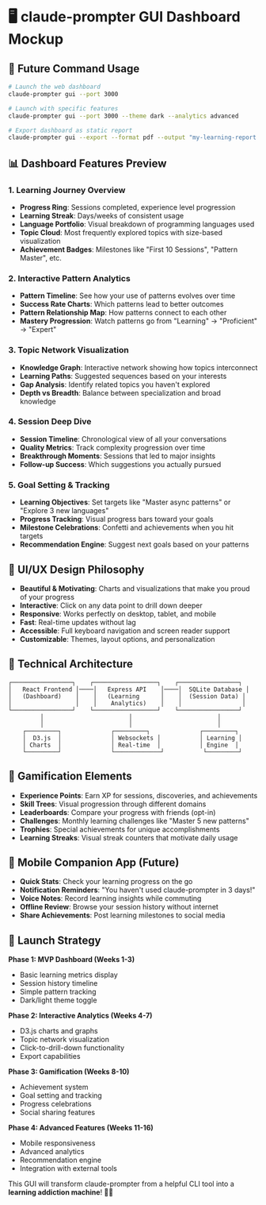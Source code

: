 # 🖥️ claude-prompter GUI Dashboard Mockup

## 🚀 Future Command Usage

```bash
# Launch the web dashboard
claude-prompter gui --port 3000

# Launch with specific features
claude-prompter gui --port 3000 --theme dark --analytics advanced

# Export dashboard as static report
claude-prompter gui --export --format pdf --output "my-learning-report.pdf"
```

## 📊 Dashboard Features Preview

### 1. Learning Journey Overview
- **Progress Ring**: Sessions completed, experience level progression
- **Learning Streak**: Days/weeks of consistent usage
- **Language Portfolio**: Visual breakdown of programming languages used
- **Topic Cloud**: Most frequently explored topics with size-based visualization
- **Achievement Badges**: Milestones like "First 10 Sessions", "Pattern Master", etc.

### 2. Interactive Pattern Analytics
- **Pattern Timeline**: See how your use of patterns evolves over time
- **Success Rate Charts**: Which patterns lead to better outcomes
- **Pattern Relationship Map**: How patterns connect to each other
- **Mastery Progression**: Watch patterns go from "Learning" → "Proficient" → "Expert"

### 3. Topic Network Visualization
- **Knowledge Graph**: Interactive network showing how topics interconnect
- **Learning Paths**: Suggested sequences based on your interests
- **Gap Analysis**: Identify related topics you haven't explored
- **Depth vs Breadth**: Balance between specialization and broad knowledge

### 4. Session Deep Dive
- **Session Timeline**: Chronological view of all your conversations
- **Quality Metrics**: Track complexity progression over time  
- **Breakthrough Moments**: Sessions that led to major insights
- **Follow-up Success**: Which suggestions you actually pursued

### 5. Goal Setting & Tracking
- **Learning Objectives**: Set targets like "Master async patterns" or "Explore 3 new languages"
- **Progress Tracking**: Visual progress bars toward your goals
- **Milestone Celebrations**: Confetti and achievements when you hit targets
- **Recommendation Engine**: Suggest next goals based on your patterns

## 🎨 UI/UX Design Philosophy

- **Beautiful & Motivating**: Charts and visualizations that make you proud of your progress
- **Interactive**: Click on any data point to drill down deeper
- **Responsive**: Works perfectly on desktop, tablet, and mobile
- **Fast**: Real-time updates without lag
- **Accessible**: Full keyboard navigation and screen reader support
- **Customizable**: Themes, layout options, and personalization

## 🔧 Technical Architecture

```
┌─────────────────┐    ┌──────────────────┐    ┌─────────────────┐
│   React Frontend │────│   Express API    │────│  SQLite Database │
│   (Dashboard)    │    │   (Learning      │    │  (Session Data) │
│                  │    │    Analytics)    │    │                 │
└─────────────────┘    └──────────────────┘    └─────────────────┘
         │                        │                        │
         │                        │                        │
    ┌─────────┐              ┌─────────┐              ┌─────────┐
    │  D3.js  │              │ Websockets │           │ Learning │
    │ Charts  │              │ Real-time  │           │ Engine  │
    └─────────┘              └─────────────┘           └─────────┘
```

## 🌟 Gamification Elements

- **Experience Points**: Earn XP for sessions, discoveries, and achievements
- **Skill Trees**: Visual progression through different domains
- **Leaderboards**: Compare your progress with friends (opt-in)
- **Challenges**: Monthly learning challenges like "Master 5 new patterns"
- **Trophies**: Special achievements for unique accomplishments
- **Learning Streaks**: Visual streak counters that motivate daily usage

## 📱 Mobile Companion App (Future)

- **Quick Stats**: Check your learning progress on the go
- **Notification Reminders**: "You haven't used claude-prompter in 3 days!"
- **Voice Notes**: Record learning insights while commuting
- **Offline Review**: Browse your session history without internet
- **Share Achievements**: Post learning milestones to social media

## 🎯 Launch Strategy

**Phase 1: MVP Dashboard (Weeks 1-3)**
- Basic learning metrics display
- Session history timeline
- Simple pattern tracking
- Dark/light theme toggle

**Phase 2: Interactive Analytics (Weeks 4-7)**
- D3.js charts and graphs
- Topic network visualization
- Click-to-drill-down functionality
- Export capabilities

**Phase 3: Gamification (Weeks 8-10)**
- Achievement system
- Goal setting and tracking
- Progress celebrations
- Social sharing features

**Phase 4: Advanced Features (Weeks 11-16)**
- Mobile responsiveness
- Advanced analytics
- Recommendation engine
- Integration with external tools

This GUI will transform claude-prompter from a helpful CLI tool into a **learning addiction machine**! 🚀✨
